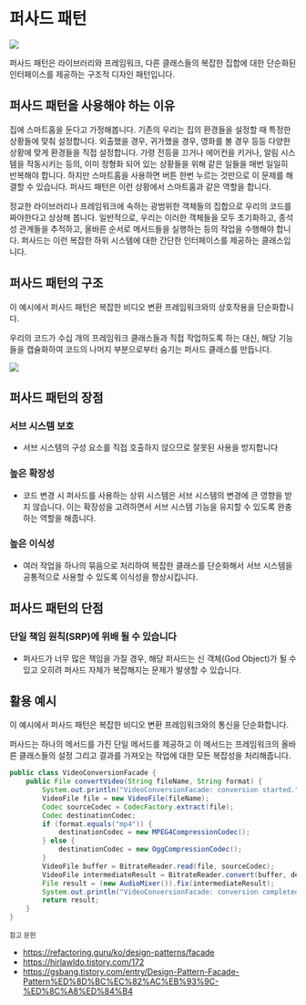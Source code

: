 # 퍼사드 패턴

<img src="https://i.imgur.com/8J409mb.png" >

퍼사드 패턴은 라이브러리와 프레임워크, 다른 클래스들의 복잡한 집합에 대한 단순화된 인터페이스를 제공하는 구조적 디자인 패턴입니다.

## 퍼사드 패턴을 사용해야 하는 이유

집에 스마트홈을 둔다고 가정해봅니다. 기존의 우리는 집의 환경들을 설정할 때 특정한 상황들에 맞춰 설정합니다. 외출했을 경우, 귀가했을 경우, 영화를 볼 경우 등등 다양한 상황에 맞게 환경들을 직접 설정합니다. 가령 전등을 끄거나 에어컨을 키거나, 알림 시스템을 작동시키는 등의, 이미 정형화 되어 있는 상황들을 위해 같은 일들을 매번 일일히 반복해야 합니다. 하지만 스마트홈을 사용하면 버튼 한번 누르는 것만으로 이 문제를 해결할 수 있습니다. 퍼사드 패턴은 이런 상황에서 스마트홈과 같은 역할을 합니다.

정교한 라이브러리나 프레임워크에 속하는 광범위한 객체들의 집합으로 우리의 코드를 짜야한다고 상상해 봅니다. 일반적으로, 우리는 이러한 객체들을 모두 초기화하고, 종석성 관계들을 추적하고, 올바른 순서로 메서드들을 실행하는 등의 작업을 수행해야 합니다. 퍼사드는 이런 복잡한 하위 시스템에 대한 간단한 인터페이스를 제공하는 클래스입니다.

## 퍼사드 패턴의 구조

이 예시에서 퍼사드 패턴은 복잡한 비디오 변환 프레임워크와의 상호작용을 단순화합니다.

우리의 코드가 수십 개의 프레임워크 클래스들과 직접 작업하도록 하는 대신, 해당 기능들을 캡슐화하여 코드의 나머지 부분으로부터 숨기는 퍼사드 클래스를 만듭니다.

<img src="https://i.imgur.com/KsvObYp.png">

## 퍼사드 패턴의 장점

### 서브 시스템 보호
- 서브 시스템의 구성 요소를 직접 호출하지 않으므로 잘못된 사용을 방지합니다

### 높은 확장성
- 코드 변경 시 퍼사드를 사용하는 상위 시스템은 서브 시스템의 변경에 큰 영향을 받지 않습니다. 이는 확장성을 고려하면서 서브 시스템 기능을 유지할 수 있도록 완충하는 역할을 해줍니다.

### 높은 이식성
- 여러 작업을 하나의 묶음으로 처리하여 복잡한 클래스를 단순화해서 서브 시스템을 공통적으로 사용할 수 있도록 이식성을 향상시킵니다.

## 퍼사드 패턴의 단점

### 단일 책임 원칙(SRP)에 위배 될 수 있습니다
- 퍼사드가 너무 많은 책임을 가질 경우, 해당 퍼사드는 신 객체(God Object)가 될 수 있고 오히려 퍼사드 자체가 복잡해지는 문제가 발생할 수 있습니다.

## 활용 예시

이 예시에서 퍼사드 패턴은 복잡한 비디오 변환 프레임워크와의 통신을 단순화합니다.

퍼사드는 하나의 메서드를 가진 단일 메서드를 제공하고 이 메서드는 프레임워크의 올바른 클래스들의 설정 그리고 결과를 가져오는 작업에 대한 모든 복잡성을 처리해줍니다.

```java
public class VideoConversionFacade {
    public File convertVideo(String fileName, String format) {
        System.out.println("VideoConversionFacade: conversion started.");
        VideoFile file = new VideoFile(fileName);
        Codec sourceCodec = CodecFactory.extract(file);
        Codec destinationCodec;
        if (format.equals("mp4")) {
            destinationCodec = new MPEG4CompressionCodec();
        } else {
            destinationCodec = new OggCompressionCodec();
        }
        VideoFile buffer = BitrateReader.read(file, sourceCodec);
        VideoFile intermediateResult = BitrateReader.convert(buffer, destinationCodec);
        File result = (new AudioMixer()).fix(intermediateResult);
        System.out.println("VideoConversionFacade: conversion completed.");
        return result;
    }
}
```

<sub>참고 문헌
- https://refactoring.guru/ko/design-patterns/facade
- https://hirlawldo.tistory.com/172
- https://gsbang.tistory.com/entry/Design-Pattern-Facade-Pattern%ED%8D%BC%EC%82%AC%EB%93%9C-%ED%8C%A8%ED%84%B4</sub>